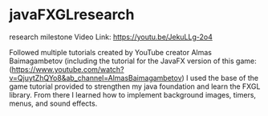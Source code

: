 # javaFXGLresearch
 research milestone
Video Link: https://youtu.be/JekuLLg-2o4

Followed multiple tutorials created by YouTube creator Almas Baimagambetov
 (including the tutorial for the JavaFX version of this game: (https://www.youtube.com/watch?v=QjuytZhQYo8&ab_channel=AlmasBaimagambetov)
I used the base of the game tutorial provided to strengthen my java foundation and learn the FXGL library. From there I learned how to implement background images,
timers, menus, and sound effects.